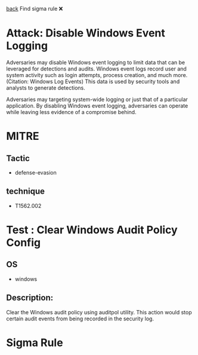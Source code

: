 
[back](../index.md)
Find sigma rule :x: 

# Attack: Disable Windows Event Logging 

Adversaries may disable Windows event logging to limit data that can be leveraged for detections and audits. Windows event logs record user and system activity such as login attempts, process creation, and much more.(Citation: Windows Log Events) This data is used by security tools and analysts to generate detections.

Adversaries may targeting system-wide logging or just that of a particular application. By disabling Windows event logging, adversaries can operate while leaving less evidence of a compromise behind.

# MITRE
## Tactic
  - defense-evasion


## technique
  - T1562.002


# Test : Clear Windows Audit Policy Config
## OS
  - windows


## Description:
Clear the Windows audit policy using auditpol utility. This action would stop certain audit events from being recorded in the security log.

# Sigma Rule

